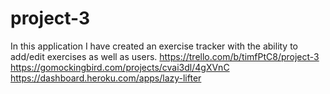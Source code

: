 # project-3
In this application I have created an exercise tracker with the ability to add/edit exercises as well as users.
https://trello.com/b/timfPtC8/project-3
https://gomockingbird.com/projects/cvai3dl/4gXVnC
https://dashboard.heroku.com/apps/lazy-lifter

